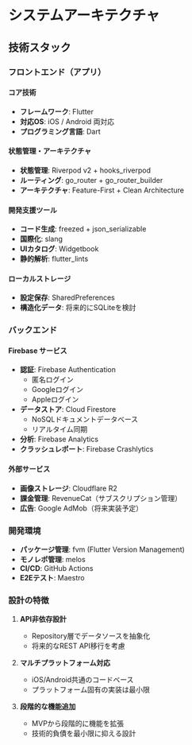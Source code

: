 # システムアーキテクチャ

## 技術スタック

### フロントエンド（アプリ）

#### コア技術

- **フレームワーク**: Flutter
- **対応OS**: iOS / Android 両対応
- **プログラミング言語**: Dart

#### 状態管理・アーキテクチャ

- **状態管理**: Riverpod v2 + hooks_riverpod
- **ルーティング**: go_router + go_router_builder
- **アーキテクチャ**: Feature-First + Clean Architecture

#### 開発支援ツール

- **コード生成**: freezed + json_serializable
- **国際化**: slang
- **UIカタログ**: Widgetbook
- **静的解析**: flutter_lints

#### ローカルストレージ

- **設定保存**: SharedPreferences
- **構造化データ**: 将来的にSQLiteを検討

### バックエンド

#### Firebase サービス

- **認証**: Firebase Authentication
  - 匿名ログイン
  - Googleログイン
  - Appleログイン
- **データストア**: Cloud Firestore
  - NoSQLドキュメントデータベース
  - リアルタイム同期
- **分析**: Firebase Analytics
- **クラッシュレポート**: Firebase Crashlytics

#### 外部サービス

- **画像ストレージ**: Cloudflare R2
- **課金管理**: RevenueCat（サブスクリプション管理）
- **広告**: Google AdMob（将来実装予定）

### 開発環境

- **パッケージ管理**: fvm (Flutter Version Management)
- **モノレポ管理**: melos
- **CI/CD**: GitHub Actions
- **E2Eテスト**: Maestro

### 設計の特徴

1. **API非依存設計**
   - Repository層でデータソースを抽象化
   - 将来的なREST API移行を考慮

2. **マルチプラットフォーム対応**
   - iOS/Android共通のコードベース
   - プラットフォーム固有の実装は最小限

3. **段階的な機能追加**
   - MVPから段階的に機能を拡張
   - 技術的負債を最小限に抑える設計
